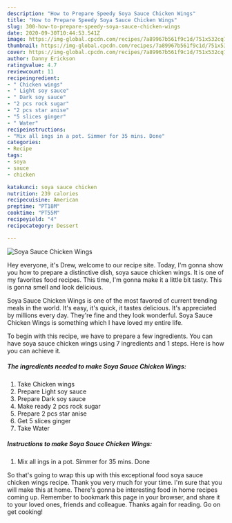 ```yaml
---
description: "How to Prepare Speedy Soya Sauce Chicken Wings"
title: "How to Prepare Speedy Soya Sauce Chicken Wings"
slug: 300-how-to-prepare-speedy-soya-sauce-chicken-wings
date: 2020-09-30T10:44:53.541Z
image: https://img-global.cpcdn.com/recipes/7a89967b561f9c1d/751x532cq70/soya-sauce-chicken-wings-recipe-main-photo.jpg
thumbnail: https://img-global.cpcdn.com/recipes/7a89967b561f9c1d/751x532cq70/soya-sauce-chicken-wings-recipe-main-photo.jpg
cover: https://img-global.cpcdn.com/recipes/7a89967b561f9c1d/751x532cq70/soya-sauce-chicken-wings-recipe-main-photo.jpg
author: Danny Erickson
ratingvalue: 4.7
reviewcount: 11
recipeingredient:
- " Chicken wings"
- " Light soy sauce"
- " Dark soy sauce"
- "2 pcs rock sugar"
- "2 pcs star anise"
- "5 slices ginger"
- " Water"
recipeinstructions:
- "Mix all ings in a pot. Simmer for 35 mins. Done"
categories:
- Recipe
tags:
- soya
- sauce
- chicken

katakunci: soya sauce chicken 
nutrition: 239 calories
recipecuisine: American
preptime: "PT18M"
cooktime: "PT55M"
recipeyield: "4"
recipecategory: Dessert

---
```



![Soya Sauce Chicken Wings](https://img-global.cpcdn.com/recipes/7a89967b561f9c1d/751x532cq70/soya-sauce-chicken-wings-recipe-main-photo.jpg)

Hey everyone, it's Drew, welcome to our recipe site. Today, I'm gonna show you how to prepare a distinctive dish, soya sauce chicken wings. It is one of my favorites food recipes. This time, I'm gonna make it a little bit tasty. This is gonna smell and look delicious.



Soya Sauce Chicken Wings is one of the most favored of current trending meals in the world. It's easy, it's quick, it tastes delicious. It's appreciated by millions every day. They're fine and they look wonderful. Soya Sauce Chicken Wings is something which I have loved my entire life.


To begin with this recipe, we have to prepare a few ingredients. You can have soya sauce chicken wings using 7 ingredients and 1 steps. Here is how you can achieve it.

##### The ingredients needed to make Soya Sauce Chicken Wings:

1. Take  Chicken wings
1. Prepare  Light soy sauce
1. Prepare  Dark soy sauce
1. Make ready 2 pcs rock sugar
1. Prepare 2 pcs star anise
1. Get 5 slices ginger
1. Take  Water




##### Instructions to make Soya Sauce Chicken Wings:

1. Mix all ings in a pot. Simmer for 35 mins. Done




So that's going to wrap this up with this exceptional food soya sauce chicken wings recipe. Thank you very much for your time. I'm sure that you will make this at home. There's gonna be interesting food in home recipes coming up. Remember to bookmark this page in your browser, and share it to your loved ones, friends and colleague. Thanks again for reading. Go on get cooking!
